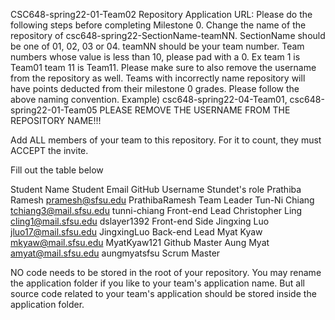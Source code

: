 CSC648-spring22-01-Team02 Repository
Application URL:
Please do the following steps before completing Milestone 0.
Change the name of the repository of csc648-spring22-SectionName-teamNN.
SectionName should be one of 01, 02, 03 or 04.
teamNN should be your team number. Team numbers whose value is less than 10, please pad with a 0. Ex team 1 is Team01 team 11 is Team11. Please make sure to also remove the username from the repository as well. Teams with incorrectly name repository will have points deducted from their milestone 0 grades.
Please follow the above naming convention.
Example) csc648-spring22-04-Team01, csc648-spring22-01-Team05
PLEASE REMOVE THE USERNAME FROM THE REPOSITORY NAME!!!

Add ALL members of your team to this repository. For it to count, they must ACCEPT the invite.

Fill out the table below

Student Name	Student Email	GitHub Username	Stundet's role
Prathiba Ramesh	pramesh@sfsu.edu	PrathibaRamesh	Team Leader
Tun-Ni Chiang	tchiang3@mail.sfsu.edu	tunni-chiang	Front-end Lead
Christopher Ling	cling1@mail.sfsu.edu	dslayer1392	Front-end Side
Jingxing Luo	jluo17@mail.sfsu.edu	JingxingLuo	Back-end Lead
Myat Kyaw	mkyaw@mail.sfsu.edu	MyatKyaw121	Github Master
Aung Myat	amyat@mail.sfsu.edu	aungmyatsfsu	Scrum Master



NO code needs to be stored in the root of your repository. You may rename the application folder if you like to your team's application name. But all source code related to your team's application should be stored inside the application folder.
